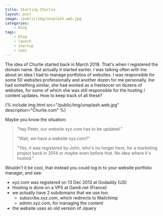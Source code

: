 ```yaml
---
title: Starting Churlie
layout: post
image: /public/img/unsplash.web.jpg
categories:
    - blog
tags:
    - blog
    - launch
    - startup
    - saas
---
```

The idea of Churlie started back in March 2018. That's when I registered the domain name. But actually it started earlier. I was talking often with Ine about an idea I had to manage portfolios of websites. I was responsible for some 50 websites professionally and another dozen for me personally. Ine had something similar, she had worked as a freelancer on dozens of websites, for some of which she was still responsible for the hosting / content updates. How to keep track of all these?

{%
include img.html
src="/public/img/unsplash.web.jpg"
description="Churlie.com"
%}

Maybe you know the situation: 
> "hey Peter, our website xyz.com has to be updated."
>
> "Wait, we have a website xyz.com?"
> 
> "Yes, it was registered by John, who's no longer here, for a marketing project back in 2014 or maybe even before that. No idea where it's hosted."

Wouldn't it be cool, that instead you could log in to your website portfolio manager, and see:
* xyz.com was registered on 13 Dec 2013 at Godaddy (US)
* Hosting is done on a VPS at Gandi.net (France) 
* we actually have 2 subdomains that we use too: 
  * subscribe.xyz.com, which redirects to Mailchimp
  * admin.xyz.com, for managing the content
* the website uses an old version of Jquery

